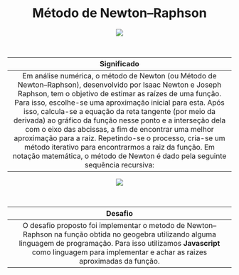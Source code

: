 <h1 align="center">Método de Newton–Raphson</h1>

<p align="center"><img src="https://4.bp.blogspot.com/-WgJmbpsGDDY/UthbHSfon5I/AAAAAAAAB74/ePgHwPSf_JY/s1600/grafico-metodo-newton-raphson.png"></p><br>

| Significado |
|:------------:|
| Em análise numérica, o método de Newton (ou Método de Newton–Raphson), desenvolvido por Isaac Newton e Joseph Raphson, tem o objetivo de estimar as raízes de uma função. Para isso, escolhe-se uma aproximação inicial para esta. Após isso, calcula-se a equação da reta tangente (por meio da derivada) ao gráfico da função nesse ponto e a interseção dela com o eixo das abcissas, a fim de encontrar uma melhor aproximação para a raiz. Repetindo-se o processo, cria-se um método iterativo para encontrarmos a raiz da função. Em notação matemática, o método de Newton é dado pela seguinte sequência recursiva: |

<p align="center"><img src="https://web.mit.edu/10.001/Web/Course_Notes/NLAE/equation7.gif"></p><br>

| Desafio |
|:------------:|
| O desafio proposto foi implementar o metodo de Newton–Raphson na função obtida no geogebra utilizando alguma linguagem de programação. Para isso utilizamos **Javascript** como linguagem para implementar e achar as raizes aproximadas da função. |
